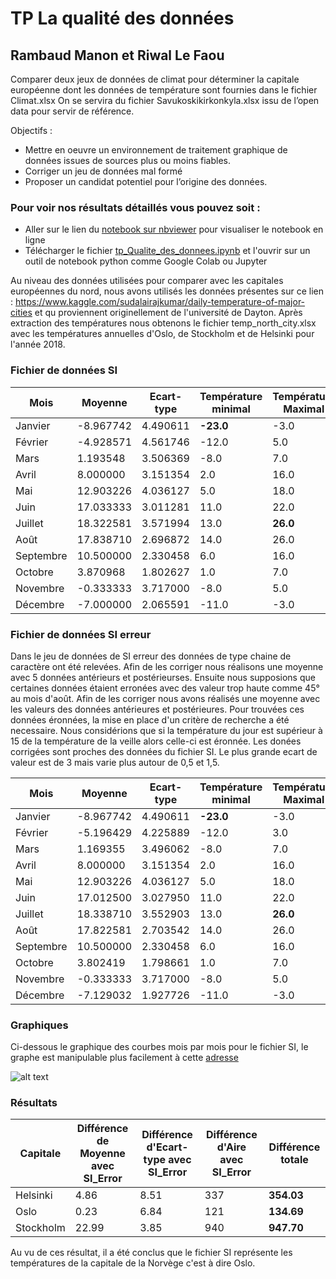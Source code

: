 # TP La qualité des données

## Rambaud Manon et Riwal Le Faou

Comparer deux jeux de données de climat pour déterminer la capitale européenne dont les données de
température sont fournies dans le fichier Climat.xlsx On se servira du fichier Savukoskikirkonkyla.xlsx issu de l’open data pour servir de référence.

Objectifs :

* Mettre en oeuvre un environnement de traitement graphique de données issues de sources plus ou
moins fiables.
* Corriger un jeu de données mal formé
* Proposer un candidat potentiel pour l’origine des données.

### Pour voir nos résultats détaillés vous pouvez soit :
* Aller sur le lien du <a href="https://nbviewer.jupyter.org/github/rbdManon/tp_qualite_donnees/blob/main/tp_Qualite_des_donnees.ipynb?flush_cache=True">notebook sur nbviewer</a> pour visualiser le notebook en ligne
* Télécharger le fichier <a href="https://github.com/rbdManon/tp_qualite_donnees/blob/main/tp_Qualite_des_donnees.ipynb">tp_Qualite_des_donnees.ipynb</a> et l'ouvrir sur un outil de notebook python comme Google Colab ou Jupyter

Au niveau des données utilisées pour comparer avec les capitales européennes du nord, nous avons utilisés les données présentes sur ce lien : https://www.kaggle.com/sudalairajkumar/daily-temperature-of-major-cities et qu proviennent originellement de l'université de Dayton. Après extraction des températures nous obtenons le fichier temp_north_city.xlsx avec les températures annuelles d'Oslo, de Stockholm et de Helsinki pour l'année 2018.

### Fichier de données SI

| Mois      |      Moyenne    |  Ecart-type |   Température minimal    |  Température Maximal
| --------------|-----------------|------------| ---------- | ---------- |
| Janvier  |        -8.967742       |      4.490611    |      **-23.0**     | -3.0 |
| Février    |       -4.928571      |      4.561746    |     -12.0      | 5.0 |
| Mars     |        1.193548       |     3.506369     |      -8.0    | 7.0|
| Avril     |        8.000000        |    3.151354   |     2.0    | 16.0|
| Mai     |        12.903226       |      4.036127     |    5.0      | 18.0 |
| Juin     |        17.033333       |     3.011281    |      11.0     | 22.0 |
| Juillet     |       18.322581       |      3.571994     |   13.0      | **26.0**|
| Août     |         17.838710      |     2.696872    |      14.0     | 26.0 |
| Septembre     |        10.500000        |      2.330458     |     6.0    | 16.0 |
| Octobre     |        3.870968        |     1.802627    |      1.0     | 7.0 |
| Novembre     |       -0.333333        |     3.717000     |     -8.0     | 5.0 |
| Décembre     |        -7.000000       |      2.065591     |    -11.0     | -3.0 |


### Fichier de données SI erreur
Dans le jeu de données de SI erreur des données de type chaine de caractère ont été relevées. Afin de les corriger nous réalisons une moyenne avec 5 données antérieurs et postérieurses. Ensuite nous supposions que certaines données étaient erronées avec des valeur trop haute comme 45° au mois d'août. Afin de les corriger nous avons réalisés une moyenne avec les valeurs des données antérieures et postérieures. Pour trouvées ces données éronnées, la mise en place d'un critère de recherche a été necessaire. Nous considérions que si la température du jour est supérieur à 15 de la température de la veille alors celle-ci est éronnée. Les donées corrigées sont proches des données du fichier SI. Le plus grande ecart de valeur est de 3 mais varie plus autour de 0,5 et 1,5.

| Mois      |      Moyenne    |  Ecart-type |   Température minimal    |  Température Maximal
| --------------|-----------------|------------| ---------- | ---------- |
| Janvier  |        -8.967742       |      4.490611    |      **-23.0**     | -3.0 |
| Février    |       -5.196429     |      4.225889    |     -12.0      | 3.0 |
| Mars     |        1.169355       |     3.496062     |      -8.0    | 7.0|
| Avril     |        8.000000        |    3.151354   |     2.0    | 16.0|
| Mai     |        12.903226       |      4.036127     |    5.0      | 18.0 |
| Juin     |        17.012500       |    3.027950  |      11.0     | 22.0 |
| Juillet     |       18.338710       |      3.552903     |   13.0      | **26.0**|
| Août     |         17.822581     |     2.703542   |      14.0     | 26.0 |
| Septembre     |        10.500000        |      2.330458     |     6.0    | 16.0 |
| Octobre     |        3.802419       |     1.798661    |      1.0     | 7.0 |
| Novembre     |       -0.333333        |     3.717000     |     -8.0     | 5.0 |
| Décembre     |        -7.129032       |      1.927726     |    -11.0     | -3.0 |

### Graphiques
Ci-dessous le graphique des courbes mois par mois pour le fichier SI, le graphe est manipulable plus facilement à cette [adresse](https://nbviewer.jupyter.org/github/rbdManon/tp_qualite_donnees/blob/main/tp_Qualite_des_donnees.ipynb?flush_cache=True#Affichage-des-courbes-de-temp%C3%A9ratures-mensuelles)


![alt text](https://github.com/rbdManon/tp_qualite_donnees/blob/main/images/diagramme1.PNG?raw=true)


### Résultats

| Capitale      |     Différence de Moyenne avec SI_Error     |  Différence d'Ecart-type avec SI_Error |  Différence d'Aire avec SI_Error      |  Différence totale
| --------------|-----------------|------------| ---------- | ---------- |
| Helsinki      |        4.86        |      8.51     |      337     | **354.03**|
| Oslo          |        0.23        |      6.84     |      121     | **134.69**|
| Stockholm     |        22.99        |      3.85     |      940     | **947.70**|

Au vu de ces résultat, il a été conclus que le fichier SI représente les températures de la capitale de la Norvège c'est à dire Oslo. 
